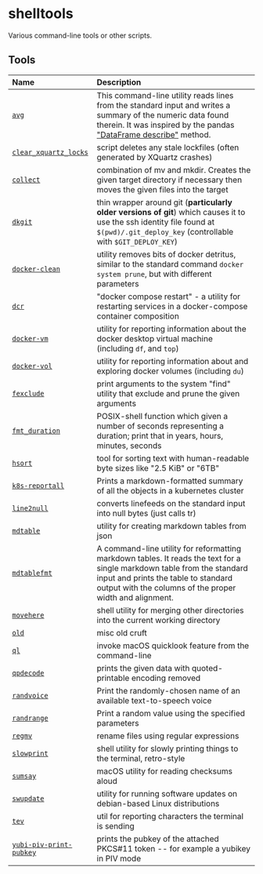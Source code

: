 # shelltools

Various command-line tools or other scripts.


## Tools

Name | Description
:--- | :----------
[`avg`](avg) | This command-line utility reads lines from the standard input and writes a summary of the numeric data found therein. It was inspired by the pandas ["DataFrame describe"](https://pandas.pydata.org/pandas-docs/stable/reference/api/pandas.DataFrame.describe.html) method.
[`clear_xquartz_locks`](clear_xquartz_locks) | script deletes any stale lockfiles (often generated by XQuartz crashes)
[`collect`](collect) | combination of mv and mkdir. Creates the given target directory if necessary then moves the given files into the target
[`dkgit`](dkgit) | thin wrapper around git (**particularly older versions of git**) which causes it to use the ssh identity file found at `$(pwd)/.git_deploy_key` (controllable with `$GIT_DEPLOY_KEY`)
[`docker-clean`](docker-clean) | utility removes bits of docker detritus, similar to the standard command `docker system prune`, but with different parameters
[`dcr`](docker-dcr) | "docker compose restart" - a utility for restarting services in a docker-compose container composition
[`docker-vm`](docker-vm) | utility for reporting information about the docker desktop virtual machine (including `df`, and `top`)
[`docker-vol`](docker-vol) | utility for reporting information about and exploring docker volumes (including `du`)
[`fexclude`](fexclude) | print arguments to the system "find" utility that exclude and prune the given arguments
[`fmt_duration`](fmt_duration) | POSIX-shell function which given a number of seconds representing a duration; print that in years, hours, minutes, seconds
[`hsort`](hsort) | tool for sorting text with human-readable byte sizes like "2.5 KiB" or "6TB"
[`k8s-reportall`](k8s-reportall) | Prints a markdown-formatted summary of all the objects in a kubernetes cluster
[`line2null`](line2null) | converts linefeeds on the standard input into null bytes (just calls tr)
[`mdtable`](mdtable) | utility for creating markdown tables from json
[`mdtablefmt`](mdtablefmt) | A command-line utility for reformatting markdown tables. It reads the text for a single markdown table from the standard input and prints the table to standard output with the columns of the proper width and alignment.
[`movehere`](movehere) | shell utility for merging other directories into the current working directory
[`old`](old) | misc old cruft
[`ql`](ql) | invoke macOS quicklook feature from the command-line
[`qpdecode`](qpdecode) | prints the given data with quoted-printable encoding removed
[`randvoice`](randomvoice) | Print the randomly-chosen name of an available text-to-speech voice
[`randrange`](randrange) | Print a random value using the specified parameters
[`regmv`](regmv) | rename files using regular expressions
[`slowprint`](slowprint) | shell utility for slowly printing things to the terminal, retro-style
[`sumsay`](sumsay) | macOS utility for reading checksums aloud
[`swupdate`](swupdate) | utility for running software updates on debian-based Linux distributions
[`tev`](tev) | util for reporting characters the terminal is sending
[`yubi-piv-print-pubkey`](yubi-piv-print-pubkey) | prints the pubkey of the attached PKCS#11 token -- for example a yubikey in PIV mode
